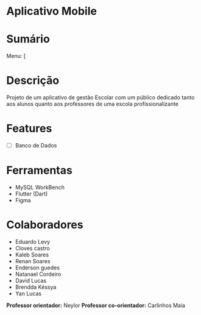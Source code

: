 # Aplicativo Mobile <Nome aqui>
  
# Sumário
Menu: [

# Descrição
Projeto de um aplicativo de gestão Escolar com um público dedicado tanto aos alunos quanto aos professores de uma escola profissionalizante

# Features
  - [ ] Banco de Dados

# Ferramentas
  * MySQL WorkBench
  * Flutter (Dart)
  * Figma

# Colaboradores
  * Eduardo Levy
  * Cloves castro
  * Kaleb Soares
  * Renan Soares
  * Enderson guedes
  * Natanael Cordeiro
  * David Lucas
  * Brendda Késsya
  * Yan Lucas

  **Professor orientador:** Neylor
  **Professor co-orientador:** Carlinhos Maia
